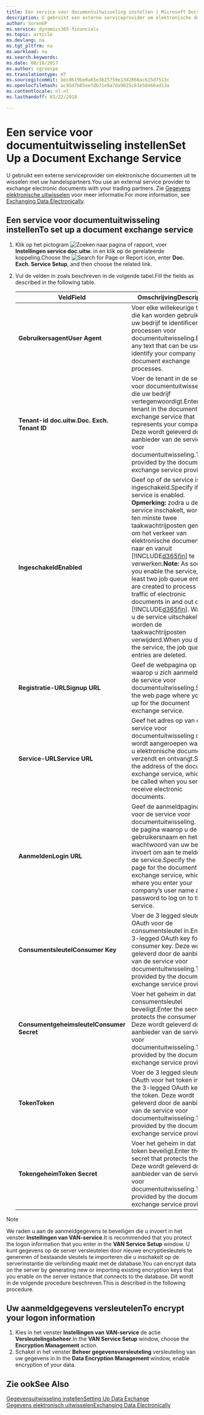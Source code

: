 ```yaml
---
title: Een service voor documentuitwisseling instellen | Microsoft Docs
description: U gebruikt een externe serviceprovider om elektronische documenten uit te wisselen met uw handelspartners.
author: SorenGP
ms.service: dynamics365-financials
ms.topic: article
ms.devlang: na
ms.tgt_pltfrm: na
ms.workload: na
ms.search.keywords: 
ms.date: 08/18/2017
ms.author: sgroespe
ms.translationtype: HT
ms.sourcegitcommit: bec0619be0a65e3625759e13d2866ac615d7513c
ms.openlocfilehash: ac95d7b05eefdb71e9a7da9025c83e50466ad13a
ms.contentlocale: nl-nl
ms.lasthandoff: 03/22/2018

---
```

# <a name="set-up-a-document-exchange-service"></a><span data-ttu-id="88e0e-103">Een service voor documentuitwisseling instellen</span><span class="sxs-lookup"><span data-stu-id="88e0e-103">Set Up a Document Exchange Service</span></span>
<span data-ttu-id="88e0e-104">U gebruikt een externe serviceprovider om elektronische documenten uit te wisselen met uw handelspartners.</span><span class="sxs-lookup"><span data-stu-id="88e0e-104">You use an external service provider to exchange electronic documents with your trading partners.</span></span> <span data-ttu-id="88e0e-105">Zie [Gegevens elektronische uitwisselen](across-data-exchange.md) voor meer informatie.</span><span class="sxs-lookup"><span data-stu-id="88e0e-105">For more information, see [Exchanging Data Electronically](across-data-exchange.md).</span></span>  

## <a name="to-set-up-a-document-exchange-service"></a><span data-ttu-id="88e0e-106">Een service voor documentuitwisseling instellen</span><span class="sxs-lookup"><span data-stu-id="88e0e-106">To set up a document exchange service</span></span>  
1. <span data-ttu-id="88e0e-107">Klik op het pictogram ![Zoeken naar pagina of rapport](media/ui-search/search_small.png "pictogram Zoeken naar pagina of rapport"), voer **Instellingen service doc.uitw.** in en klik op de gerelateerde koppeling.</span><span class="sxs-lookup"><span data-stu-id="88e0e-107">Choose the ![Search for Page or Report](media/ui-search/search_small.png "Search for Page or Report icon") icon, enter **Doc. Exch. Service Setup**, and then choose the related link.</span></span>  
2. <span data-ttu-id="88e0e-108">Vul de velden in zoals beschreven in de volgende tabel.</span><span class="sxs-lookup"><span data-stu-id="88e0e-108">Fill the fields as described in the following table.</span></span>  

    |<span data-ttu-id="88e0e-109">Veld</span><span class="sxs-lookup"><span data-stu-id="88e0e-109">Field</span></span>|<span data-ttu-id="88e0e-110">Omschrijving</span><span class="sxs-lookup"><span data-stu-id="88e0e-110">Description</span></span>|  
    |---------------------------------|---------------------------------------|  
    |<span data-ttu-id="88e0e-111">**Gebruikersagent**</span><span class="sxs-lookup"><span data-stu-id="88e0e-111">**User Agent**</span></span>|<span data-ttu-id="88e0e-112">Voer elke willekeurige tekst in die kan worden gebruikt om uw bedrijf te identificeren in processen voor documentuitwisseling.</span><span class="sxs-lookup"><span data-stu-id="88e0e-112">Enter any text that can be used to identify your company in document exchange processes.</span></span>|  
    |<span data-ttu-id="88e0e-113">**Tenant-id doc.uitw.**</span><span class="sxs-lookup"><span data-stu-id="88e0e-113">**Doc. Exch. Tenant ID**</span></span>|<span data-ttu-id="88e0e-114">Voer de tenant in de service voor documentuitwisseling in die uw bedrijf vertegenwoordigt.</span><span class="sxs-lookup"><span data-stu-id="88e0e-114">Enter the tenant in the document exchange service that represents your company.</span></span> <span data-ttu-id="88e0e-115">Deze wordt geleverd door de aanbieder van de service voor documentuitwisseling.</span><span class="sxs-lookup"><span data-stu-id="88e0e-115">This is provided by the document exchange service provider.</span></span>|  
    |<span data-ttu-id="88e0e-116">**Ingeschakeld**</span><span class="sxs-lookup"><span data-stu-id="88e0e-116">**Enabled**</span></span>|<span data-ttu-id="88e0e-117">Geef op of de service is ingeschakeld.</span><span class="sxs-lookup"><span data-stu-id="88e0e-117">Specify if the service is enabled.</span></span> <span data-ttu-id="88e0e-118">**Opmerking:** zodra u de service inschakelt, worden ten minste twee taakwachtrijposten gemaakt om het verkeer van elektronische documenten naar en vanuit [!INCLUDE[d365fin](includes/d365fin_md.md)] te verwerken.</span><span class="sxs-lookup"><span data-stu-id="88e0e-118">**Note:**  As soon as you enable the service, at least two job queue entries are created to process the traffic of electronic documents in and out of [!INCLUDE[d365fin](includes/d365fin_md.md)].</span></span> <span data-ttu-id="88e0e-119">Wanneer u de service uitschakelt, worden de taakwachtrijposten verwijderd.</span><span class="sxs-lookup"><span data-stu-id="88e0e-119">When you disable the service, the job queue entries are deleted.</span></span>|  
    |<span data-ttu-id="88e0e-120">**Registratie-URL**</span><span class="sxs-lookup"><span data-stu-id="88e0e-120">**Signup URL**</span></span>|<span data-ttu-id="88e0e-121">Geef de webpagina op waarop u zich aanmeldt voor de service voor documentuitwisseling.</span><span class="sxs-lookup"><span data-stu-id="88e0e-121">Specify the web page where you sign up for the document exchange service.</span></span>|  
    |<span data-ttu-id="88e0e-122">**Service-URL**</span><span class="sxs-lookup"><span data-stu-id="88e0e-122">**Service URL**</span></span>|<span data-ttu-id="88e0e-123">Geef het adres op van de service voor documentuitwisseling die wordt aangeroepen wanneer u elektronische documenten verzendt en ontvangt.</span><span class="sxs-lookup"><span data-stu-id="88e0e-123">Specify the address of the document exchange service, which will be called when you send and receive electronic documents.</span></span>|  
    |<span data-ttu-id="88e0e-124">**Aanmelden**</span><span class="sxs-lookup"><span data-stu-id="88e0e-124">**Login URL**</span></span>|<span data-ttu-id="88e0e-125">Geef de aanmeldpagina op voor de service voor documentuitwisseling. Dit is de pagina waarop u de gebruikersnaam en het wachtwoord van uw bedrijf invoert om aan te melden bij de service.</span><span class="sxs-lookup"><span data-stu-id="88e0e-125">Specify the logon page for the document exchange service, which is where you enter your company’s user name and password to log on to the service.</span></span>|  
    |<span data-ttu-id="88e0e-126">**Consumentsleutel**</span><span class="sxs-lookup"><span data-stu-id="88e0e-126">**Consumer Key**</span></span>|<span data-ttu-id="88e0e-127">Voer de 3 legged sleutel voor OAuth voor de consumentsleutel in.</span><span class="sxs-lookup"><span data-stu-id="88e0e-127">Enter the 3-legged OAuth key for the consumer key.</span></span> <span data-ttu-id="88e0e-128">Deze wordt geleverd door de aanbieder van de service voor documentuitwisseling.</span><span class="sxs-lookup"><span data-stu-id="88e0e-128">This is provided by the document exchange service provider.</span></span>|  
    |<span data-ttu-id="88e0e-129">**Consumentgeheimsleutel**</span><span class="sxs-lookup"><span data-stu-id="88e0e-129">**Consumer Secret**</span></span>|<span data-ttu-id="88e0e-130">Voer het geheim in dat de consumentsleutel beveiligt.</span><span class="sxs-lookup"><span data-stu-id="88e0e-130">Enter the secret that protects the consumer key.</span></span> <span data-ttu-id="88e0e-131">Deze wordt geleverd door de aanbieder van de service voor documentuitwisseling.</span><span class="sxs-lookup"><span data-stu-id="88e0e-131">This is provided by the document exchange service provider.</span></span>|  
    |<span data-ttu-id="88e0e-132">**Token**</span><span class="sxs-lookup"><span data-stu-id="88e0e-132">**Token**</span></span>|<span data-ttu-id="88e0e-133">Voer de 3 legged sleutel voor OAuth voor het token in.</span><span class="sxs-lookup"><span data-stu-id="88e0e-133">Enter the 3-legged OAuth key for the token.</span></span> <span data-ttu-id="88e0e-134">Deze wordt geleverd door de aanbieder van de service voor documentuitwisseling.</span><span class="sxs-lookup"><span data-stu-id="88e0e-134">This is provided by the document exchange service provider.</span></span>|  
    |<span data-ttu-id="88e0e-135">**Tokengeheim**</span><span class="sxs-lookup"><span data-stu-id="88e0e-135">**Token Secret**</span></span>|<span data-ttu-id="88e0e-136">Voer het geheim in dat het token beveiligt.</span><span class="sxs-lookup"><span data-stu-id="88e0e-136">Enter the secret that protects the token.</span></span> <span data-ttu-id="88e0e-137">Deze wordt geleverd door de aanbieder van de service voor documentuitwisseling.</span><span class="sxs-lookup"><span data-stu-id="88e0e-137">This is provided by the document exchange service provider.</span></span>|  

> [!NOTE]  
>  <span data-ttu-id="88e0e-138">We raden u aan de aanmeldgegevens te beveiligen die u invoert in het venster **Instellingen van VAN-service**.</span><span class="sxs-lookup"><span data-stu-id="88e0e-138">It is recommended that you protect the logon information that you enter in the **VAN Service Setup** window.</span></span> <span data-ttu-id="88e0e-139">U kunt gegevens op de server versleutelen door nieuwe encryptiesleutels te genereren of bestaande sleutels te importeren die u inschakelt op de serverinstantie die verbinding maakt met de database.</span><span class="sxs-lookup"><span data-stu-id="88e0e-139">You can encrypt data on the server by generating new or importing existing encryption keys that you enable on the server instance that connects to the database.</span></span> <span data-ttu-id="88e0e-140">Dit wordt in de volgende procedure beschreven.</span><span class="sxs-lookup"><span data-stu-id="88e0e-140">This is described in the following procedure.</span></span>  

## <a name="to-encrypt-your-logon-information"></a><span data-ttu-id="88e0e-141">Uw aanmeldgegevens versleutelen</span><span class="sxs-lookup"><span data-stu-id="88e0e-141">To encrypt your logon information</span></span>  
1. <span data-ttu-id="88e0e-142">Kies in het venster **Instellingen van VAN-service** de actie **Versleutelingsbeheer**.</span><span class="sxs-lookup"><span data-stu-id="88e0e-142">In the **VAN Service Setup** window, choose the **Encryption Management** action.</span></span>  
2. <span data-ttu-id="88e0e-143">Schakel in het venster **Beheer gegevensversleuteling** versleuteling van uw gegevens in.</span><span class="sxs-lookup"><span data-stu-id="88e0e-143">In the **Data Encryption Management** window, enable encryption of your data.</span></span> <!--For more information, see [Manage Data Encryption](../manage-data-encryption.md).-->  

## <a name="see-also"></a><span data-ttu-id="88e0e-144">Zie ook</span><span class="sxs-lookup"><span data-stu-id="88e0e-144">See Also</span></span>  
[<span data-ttu-id="88e0e-145">Gegevensuitwisseling instellen</span><span class="sxs-lookup"><span data-stu-id="88e0e-145">Setting Up Data Exchange</span></span>](across-set-up-data-exchange.md)  
[<span data-ttu-id="88e0e-146">Gegevens elektronisch uitwisselen</span><span class="sxs-lookup"><span data-stu-id="88e0e-146">Exchanging Data Electronically</span></span>](across-data-exchange.md)

